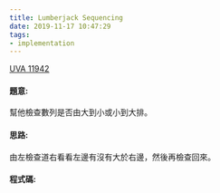 ```yaml
---
title: Lumberjack Sequencing
date: 2019-11-17 10:47:29
tags:
- implementation
---
```

[UVA 11942](https://onlinejudge.org/external/119/11942.pdf)
<!-- more -->

#### 題意:
幫他檢查數列是否由大到小或小到大排。

#### 思路:
由左檢查道右看看左邊有沒有大於右邊，然後再檢查回來。

#### 程式碼:
<script src="https://gist.github.com/Daviswww/512bf476494b003db28eb225e0ffd375.js"></script>